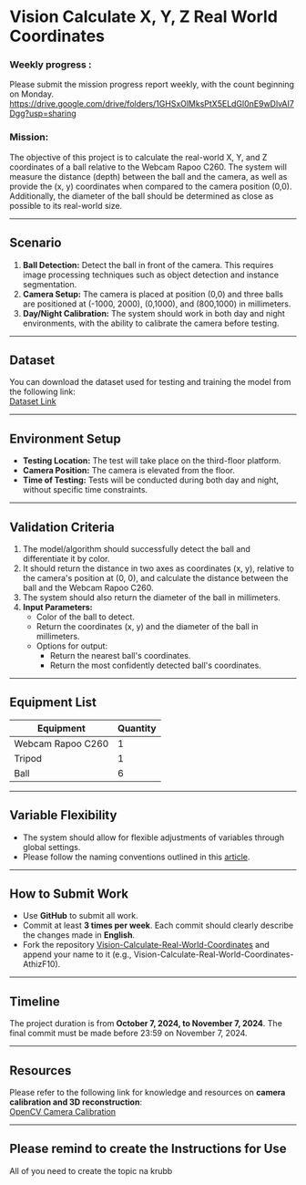 # Vision Calculate X, Y, Z Real World Coordinates

### Weekly progress : 
Please submit the mission progress report weekly, with the count beginning on Monday.
https://drive.google.com/drive/folders/1GHSxOlMksPtX5ELdGl0nE9wDlvAI7Dgg?usp=sharing
### Mission:
The objective of this project is to calculate the real-world X, Y, and Z coordinates of a ball relative to the Webcam Rapoo C260. The system will measure the distance (depth) between the ball and the camera, as well as provide the (x, y) coordinates when compared to the camera position (0,0). Additionally, the diameter of the ball should be determined as close as possible to its real-world size.

---

## Scenario

1. **Ball Detection:** Detect the ball in front of the camera. This requires image processing techniques such as object detection and instance segmentation.
2. **Camera Setup:** The camera is placed at position (0,0) and three balls are positioned at (-1000, 2000), (0,1000), and (800,1000) in millimeters.
3. **Day/Night Calibration:** The system should work in both day and night environments, with the ability to calibrate the camera before testing.

---

## Dataset
You can download the dataset used for testing and training the model from the following link:  
[Dataset Link](https://drive.google.com/drive/folders/1CtUM9Ws3VJKr09Ehsu-97xzHhIW0mnpS?usp=drive_link)

---

## Environment Setup

- **Testing Location:** The test will take place on the third-floor platform.
- **Camera Position:** The camera is elevated from the floor.
- **Time of Testing:** Tests will be conducted during both day and night, without specific time constraints.

---

## Validation Criteria

1. The model/algorithm should successfully detect the ball and differentiate it by color.
2. It should return the distance in two axes as coordinates (x, y), relative to the camera's position at (0, 0), and calculate the distance between the ball and the Webcam Rapoo C260.
3. The system should also return the diameter of the ball in millimeters.
4. **Input Parameters:**
    - Color of the ball to detect.
    - Return the coordinates (x, y) and the diameter of the ball in millimeters.
    - Options for output:
      - Return the nearest ball's coordinates.
      - Return the most confidently detected ball's coordinates.

---

## Equipment List

| Equipment            | Quantity |
|----------------------|----------|
| Webcam Rapoo C260     | 1        |
| Tripod                | 1        |
| Ball                  | 6        |

---

## Variable Flexibility

- The system should allow for flexible adjustments of variables through global settings.
- Please follow the naming conventions outlined in this [article](https://khalilstemmler.com/blogs/camel-case-snake-casepascal-case/#Comparison-of-naming-conventions-in-other-programming-languages).

---

## How to Submit Work

- Use **GitHub** to submit all work.
- Commit at least **3 times per week**. Each commit should clearly describe the changes made in **English**.
- Fork the repository [Vision-Calculate-Real-World-Coordinates](https://github.com/Lworakan/Vision-Calculate-Real-World-Coordinates.git) and append your name to it (e.g., Vision-Calculate-Real-World-Coordinates-AthizF10).

---
## Timeline

The project duration is from **October 7, 2024, to November 7, 2024**. The final commit must be made before 23:59 on November 7, 2024.

---

## Resources

Please refer to the following link for knowledge and resources on **camera calibration and 3D reconstruction**:  
[OpenCV Camera Calibration](https://docs.opencv.org/2.4/modules/calib3d/doc/camera_calibration_and_3d_reconstruction.html)

---

## Please remind to create the Instructions for Use 

All of you need to create the topic na krubb
